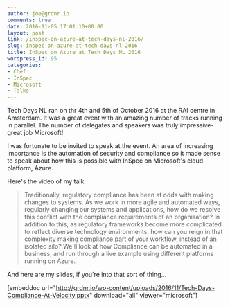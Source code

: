```yaml
---
author: joe@grdnr.io
comments: true
date: 2016-11-05 17:01:10+00:00
layout: post
link: /inspec-on-azure-at-tech-days-nl-2016/
slug: inspec-on-azure-at-tech-days-nl-2016
title: InSpec on Azure at Tech Days NL 2016
wordpress_id: 95
categories:
- Chef
- InSpec
- Microsoft
- Talks
---
```


Tech Days NL ran on thr 4th and 5th of October 2016 at the RAI centre in Amsterdam. It was a great event with an amazing number of tracks running in parallel. The number of delegates and speakers was truly impressive- great job Microsoft!

I was fortunate to be invited to speak at the event. An area of increasing importance is the automation of security and compliance so it made sense to speak about how this is possible with InSpec on Microsoft's cloud platform, Azure.

Here's the video of my talk.







<blockquote>Traditionally, regulatory compliance has been at odds with making changes to systems. As we work in more agile and automated ways, regularly changing our systems and applications, how do we resolve this conflict with the compliance requirements of an organisation? In addition to this, as regulatory frameworks become more complicated to reflect diverse technology environments, how can you reign in that complexity making compliance part of your workflow, instead of an isolated silo? We'll look at how Compliance can be automated in a business, and run through a live example using different platforms running on Azure.</blockquote>



And here are my slides, if you're into that sort of thing...

[embeddoc url="http://grdnr.io/wp-content/uploads/2016/11/Tech-Days-Compliance-At-Velocity.pptx" download="all" viewer="microsoft"]
